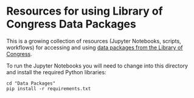 # Resources for using Library of Congress Data Packages

This is a growing collection of resources (Jupyter Notebooks, scripts, workflows) for accessing and using [data packages from the Library of Congress](https://data.labs.loc.gov/packages/).

To run the Jupyter Notebooks you will need to change into this directory and install the required Python libraries:

```
cd "Data Packages"
pip install -r requirements.txt
```

